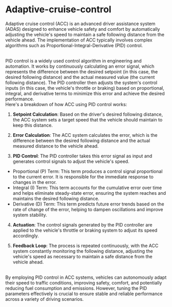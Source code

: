 # Adaptive-cruise-control

Adaptive cruise control (ACC) is an advanced driver assistance system (ADAS) designed to enhance vehicle safety and comfort by automatically adjusting the vehicle's speed to maintain a safe following distance from the vehicle ahead. The implementation of ACC typically involves complex algorithms such as Proportional-Integral-Derivative (PID) control.

<br>
PID control is a widely used control algorithm in engineering and automation. It works by continuously calculating an error signal, which represents the difference between the desired setpoint (in this case, the desired following distance) and the actual measured value (the current following distance). The PID controller then adjusts the system's control inputs (in this case, the vehicle's throttle or braking) based on proportional, integral, and derivative terms to minimize this error and achieve the desired performance.

<br>
Here's a breakdown of how ACC using PID control works:

1. **Setpoint Calculation**: Based on the driver's desired following distance, the ACC system sets a target speed that the vehicle should maintain to keep this distance.

2. **Error Calculation**: The ACC system calculates the error, which is the difference between the desired following distance and the actual measured distance to the vehicle ahead.

3. **PID Control**: The PID controller takes this error signal as input and generates control signals to adjust the vehicle's speed.
* Proportional (P) Term: This term produces a control signal proportional to the current error. It is responsible for the immediate response to changes in the error.
* Integral (I) Term: This term accounts for the cumulative error over time and helps eliminate steady-state error, ensuring the system reaches and maintains the desired following distance.
* Derivative (D) Term: This term predicts future error trends based on the rate of change of the error, helping to dampen oscillations and improve system stability.

4. **Actuation**: The control signals generated by the PID controller are applied to the vehicle's throttle or braking system to adjust its speed accordingly.

5. **Feedback Loop**: The process is repeated continuously, with the ACC system constantly monitoring the following distance, adjusting the vehicle's speed as necessary to maintain a safe distance from the vehicle ahead.
<br>
By employing PID control in ACC systems, vehicles can autonomously adapt their speed to traffic conditions, improving safety, comfort, and potentially reducing fuel consumption and emissions. However, tuning the PID parameters effectively is crucial to ensure stable and reliable performance across a variety of driving scenarios.
